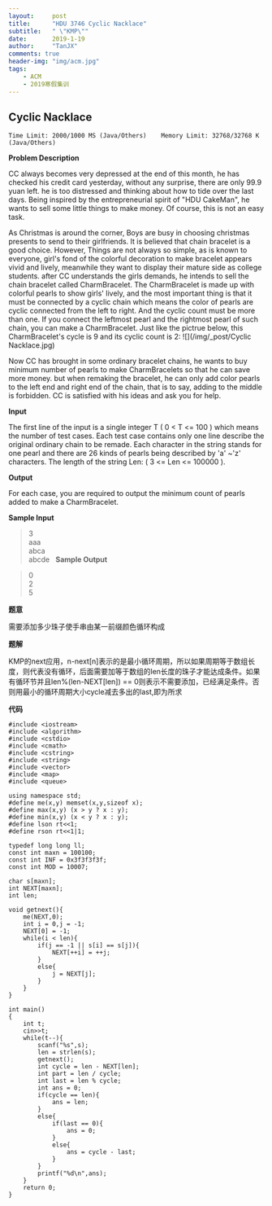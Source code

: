 ```yaml
---
layout:     post
title:      "HDU 3746 Cyclic Nacklace"
subtitle:   " \"KMP\""
date:       2019-1-19
author:     "TanJX"
comments: true
header-img: "img/acm.jpg"
tags:
    - ACM
    - 2019寒假集训
---
```


## Cyclic Nacklace

```Time Limit: 2000/1000 MS (Java/Others)    Memory Limit: 32768/32768 K (Java/Others)```

**Problem Description**

CC always becomes very depressed at the end of this month, he has checked his credit card yesterday, without any surprise, there are only 99.9 yuan left. he is too distressed and thinking about how to tide over the last days. Being inspired by the entrepreneurial spirit of "HDU CakeMan", he wants to sell some little things to make money. Of course, this is not an easy task.

As Christmas is around the corner, Boys are busy in choosing christmas presents to send to their girlfriends. It is believed that chain bracelet is a good choice. However, Things are not always so simple, as is known to everyone, girl's fond of the colorful decoration to make bracelet appears vivid and lively, meanwhile they want to display their mature side as college students. after CC understands the girls demands, he intends to sell the chain bracelet called CharmBracelet. The CharmBracelet is made up with colorful pearls to show girls' lively, and the most important thing is that it must be connected by a cyclic chain which means the color of pearls are cyclic connected from the left to right. And the cyclic count must be more than one. If you connect the leftmost pearl and the rightmost pearl of such chain, you can make a CharmBracelet. Just like the pictrue below, this CharmBracelet's cycle is 9 and its cyclic count is 2:
![](/img/_post/Cyclic Nacklace.jpg)

Now CC has brought in some ordinary bracelet chains, he wants to buy minimum number of pearls to make CharmBracelets so that he can save more money. but when remaking the bracelet, he can only add color pearls to the left end and right end of the chain, that is to say, adding to the middle is forbidden.
CC is satisfied with his ideas and ask you for help.
 

**Input**

The first line of the input is a single integer T ( 0 < T <= 100 ) which means the number of test cases.
Each test case contains only one line describe the original ordinary chain to be remade. Each character in the string stands for one pearl and there are 26 kinds of pearls being described by 'a' ~'z' characters. The length of the string Len: ( 3 <= Len <= 100000 ).
 

**Output**

For each case, you are required to output the minimum count of pearls added to make a CharmBracelet.
 

**Sample Input**

>3<br>
aaa<br>
abca<br>
abcde
 
**Sample Output**

>0<br>
2<br>
5<br>

**题意**

需要添加多少珠子使手串由某一前缀颜色循环构成

**题解**

KMP的next应用，n-next[n]表示的是最小循环周期，所以如果周期等于数组长度，则代表没有循环，后面需要加等于数组的len长度的珠子才能达成条件。如果有循环节并且len%(len-NEXT[len]) == 0则表示不需要添加，已经满足条件。否则用最小的循环周期大小cycle减去多出的last,即为所求

**代码**

```
#include <iostream>
#include <algorithm>
#include <cstdio>
#include <cmath>
#include <cstring>
#include <string>
#include <vector>
#include <map>
#include <queue>

using namespace std;
#define me(x,y) memset(x,y,sizeof x);
#define max(x,y) (x > y ? x : y);
#define min(x,y) (x < y ? x : y);
#define lson rt<<1;
#define rson rt<<1|1;

typedef long long ll;
const int maxn = 100100;
const int INF = 0x3f3f3f3f;
const int MOD = 10007;

char s[maxn];
int NEXT[maxn];
int len;

void getnext(){
    me(NEXT,0);
    int i = 0,j = -1;
    NEXT[0] = -1;
    while(i < len){
        if(j == -1 || s[i] == s[j]){
            NEXT[++i] = ++j;
        }
        else{
            j = NEXT[j];
        }
    }
}

int main()
{
    int t;
    cin>>t;
    while(t--){
        scanf("%s",s);
        len = strlen(s);
        getnext();
        int cycle = len - NEXT[len];
        int part = len / cycle;
        int last = len % cycle;
        int ans = 0;
        if(cycle == len){
            ans = len;
        }
        else{
            if(last == 0){
                ans = 0;
            }
            else{
                ans = cycle - last;
            }
        }
        printf("%d\n",ans);
    }
    return 0;
}

```